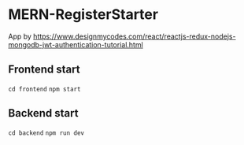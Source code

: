 # MERN-RegisterStarter

App by https://www.designmycodes.com/react/reactjs-redux-nodejs-mongodb-jwt-authentication-tutorial.html

## Frontend start
`cd frontend`
`npm start`

## Backend start
`cd backend`
`npm run dev`
